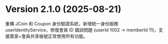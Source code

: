 # Version 2.1.0 (2025-08-21)
重構 JCoin 和 Coupon 身份驗證系統，新增統一身份服務 userIdentityService，修復會員 ID 錯誤問題 (userId 1002 → memberId 11)，支援賣家+會員共享帳號正常使用所有功能。
